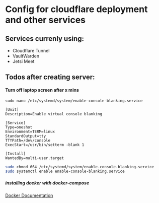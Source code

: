 # Config for cloudflare deployment and other services

## Services currenly using: 
- Cloudflare Tunnel
- VaultWarden
- Jetsi Meet

## Todos after creating server: 

#### Turn off laptop screen after x mins
```code
sudo nano /etc/systemd/system/enable-console-blanking.service
```

```code
[Unit]
Description=Enable virtual console blanking

[Service]
Type=oneshot
Environment=TERM=linux
StandardOutput=tty
TTYPath=/dev/console
ExecStart=/usr/bin/setterm -blank 1

[Install]
WantedBy=multi-user.target
```

```bash
sudo chmod 664 /etc/systemd/system/enable-console-blanking.service
sudo systemctl enable enable-console-blanking.service
```
##### installing docker with docker-compose
[Docker Documentation](https://docs.docker.com/engine/install/ubuntu/#install-from-a-package) 
